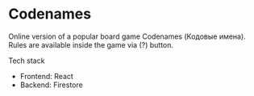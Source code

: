 # Codenames

Online version of a popular board game Codenames (Кодовые имена). Rules are available inside the game via (?) button.

Tech stack
- Frontend: React
- Backend: Firestore
